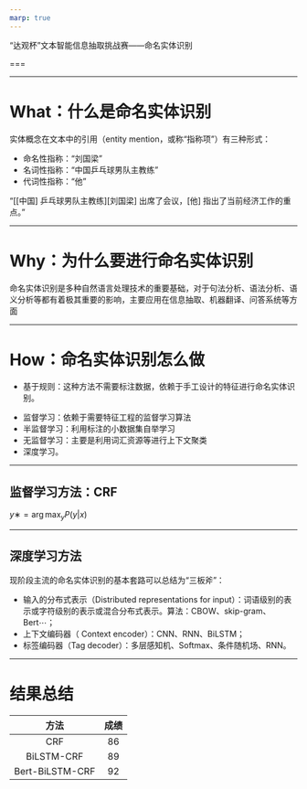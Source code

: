 ```yaml
---
marp: true
---
```

<!-- footer: 命名实体识别 -->
“达观杯”文本智能信息抽取挑战赛——命名实体识别

<!-- ![bg left:33%](../../assets/images/eb20.png) -->

===

---
# What：什么是命名实体识别

实体概念在文本中的引用（entity mention，或称“指称项”）有三种形式：
* 命名性指称：“刘国梁”
* 名词性指称：“中国乒乓球男队主教练”
* 代词性指称：“他”


“[[中国] 乒乓球男队主教练][刘国梁] 出席了会议，[他] 指出了当前经济工作的重点。”

---

# Why：为什么要进行命名实体识别

命名实体识别是多种自然语言处理技术的重要基础，对于句法分析、语法分析、语义分析等都有着极其重要的影响，主要应用在信息抽取、机器翻译、问答系统等方面

---

# How：命名实体识别怎么做

* 基于规则：这种方法不需要标注数据，依赖于手工设计的特征进行命名实体识别。
<!-- ```
组织名 → ([人名][组织名][地名])*[组织类型]< 指示词 >
人名 → < 姓氏 >< 名字 >
地名 → < 名字部分 >*< 指示词 >
``` -->
* 监督学习：依赖于需要特征工程的监督学习算法
* 半监督学习：利用标注的小数据集自举学习
* 无监督学习：主要是利用词汇资源等进行上下文聚类
* 深度学习。

---
## 监督学习方法：CRF



$y ∗ = \arg\max_{y} P(y|x)$


---
## 深度学习方法

现阶段主流的命名实体识别的基本套路可以总结为“三板斧”：

* 输入的分布式表示（Distributed representations for input）：词语级别的表示或字符级别的表示或混合分布式表示。算法：CBOW、skip-gram、Bert$\cdots$；
* 上下文编码器（ Context encoder）：CNN、RNN、BiLSTM；
* 标签编码器（Tag decoder）：多层感知机、Softmax、条件随机场、RNN。

---
# 结果总结


|方法|成绩|
|:---:|:---:|
|CRF|86|
|BiLSTM-CRF|89|
|Bert-BiLSTM-CRF|92|
